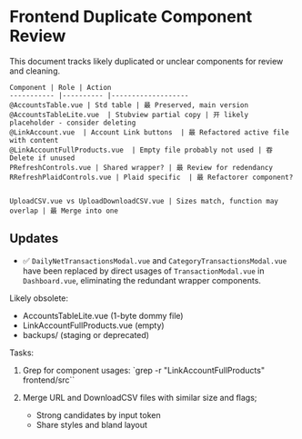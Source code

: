 # Frontend Duplicate Component Review

This document tracks likely duplicated or unclear components for review and cleaning.

```text
Component | Role | Action
----------- |---------- |-------------------
@AccountsTable.vue | Std table | 最 Preserved, main version
@AccountsTableLite.vue  | Stubview partial copy | 开 likely placeholder - consider deleting
@LinkAccount.vue  | Account Link buttons  | 最 Refactored active file with content
@LinkAccountFullProducts.vue  | Empty file probably not used | 昋 Delete if unused
PRefreshControls.vue | Shared wrapper? | 最 Review for redendancy
RRefreshPlaidControls.vue | Plaid specific  | 最 Refactorer component?


UploadCSV.vue vs UploadDownloadCSV.vue | Sizes match, function may overlap | 最 Merge into one
```

## Updates

- ✅ `DailyNetTransactionsModal.vue` and `CategoryTransactionsModal.vue` have been replaced by direct usages of
  `TransactionModal.vue` in `Dashboard.vue`, eliminating the redundant wrapper components.

Likely obsolete:

- AccountsTableLite.vue (1-byte dommy file)
- LinkAccountFullProducts.vue (empty)
- backups/ (staging or deprecated)

Tasks:

1.  Grep for component usages:
    `grep -r "LinkAccountFullProducts" frontend/src``

2.  Merge URL and DownloadCSV files with similar size and flags;
    - Strong candidates by input token
    - Share styles and bland layout
